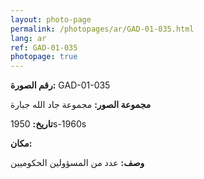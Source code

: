```yaml
---
layout: photo-page
permalink: /photopages/ar/GAD-01-035.html
lang: ar
ref: GAD-01-035
photopage: true
---
```


**رقم الصورة:** GAD-01-035

**مجموعة الصور:** مجموعة جاد الله جبارة

**تاريخ:** 1950s-1960s

**مكان:**

**وصف:** عدد من المسؤولين الحكوميين
